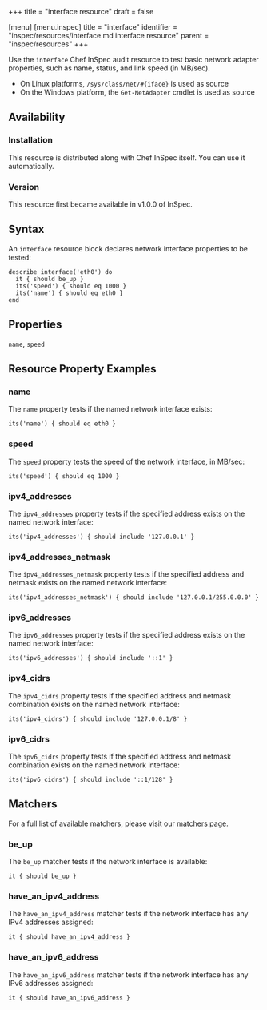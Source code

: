 +++
title = "interface resource"
draft = false

[menu]
  [menu.inspec]
    title = "interface"
    identifier = "inspec/resources/interface.md interface resource"
    parent = "inspec/resources"
+++


Use the `interface` Chef InSpec audit resource to test basic network adapter properties, such as name, status, and link speed (in MB/sec).

* On Linux platforms, `/sys/class/net/#{iface}` is used as source
* On the Windows platform, the `Get-NetAdapter` cmdlet is used as source


## Availability

### Installation

This resource is distributed along with Chef InSpec itself. You can use it automatically.

### Version

This resource first became available in v1.0.0 of InSpec.

## Syntax

An `interface` resource block declares network interface properties to be tested:

    describe interface('eth0') do
      it { should be_up }
      its('speed') { should eq 1000 }
      its('name') { should eq eth0 }
    end


## Properties

`name`, `speed`


## Resource Property Examples

### name

The `name` property tests if the named network interface exists:

    its('name') { should eq eth0 }

### speed

The `speed` property tests the speed of the network interface, in MB/sec:

    its('speed') { should eq 1000 }

### ipv4_addresses

The `ipv4_addresses` property tests if the specified address exists on the named network interface:

    its('ipv4_addresses') { should include '127.0.0.1' }

### ipv4_addresses_netmask

The `ipv4_addresses_netmask` property tests if the specified address and netmask exists on the named network interface:

    its('ipv4_addresses_netmask') { should include '127.0.0.1/255.0.0.0' }

### ipv6_addresses

The `ipv6_addresses` property tests if the specified address exists on the named network interface:

    its('ipv6_addresses') { should include '::1' }

### ipv4_cidrs

The `ipv4_cidrs` property tests if the specified address and netmask combination exists on the named network interface:

    its('ipv4_cidrs') { should include '127.0.0.1/8' }

### ipv6_cidrs

The `ipv6_cidrs` property tests if the specified address and netmask combination exists on the named network interface:

    its('ipv6_cidrs') { should include '::1/128' }


## Matchers

For a full list of available matchers, please visit our [matchers page](https://www.inspec.io/docs/reference/matchers/).

### be_up

The `be_up` matcher tests if the network interface is available:

    it { should be_up }

### have_an_ipv4_address

The `have_an_ipv4_address` matcher tests if the network interface has any IPv4 addresses assigned:

    it { should have_an_ipv4_address }

### have_an_ipv6_address

The `have_an_ipv6_address` matcher tests if the network interface has any IPv6 addresses assigned:

    it { should have_an_ipv6_address }
